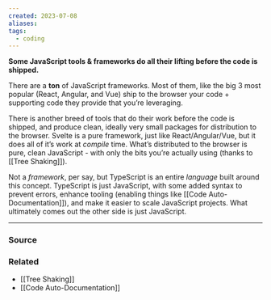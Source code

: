 ```yaml
---
created: 2023-07-08
aliases: 
tags:
  - coding
---
```

**Some JavaScript tools & frameworks do all their lifting before the code is shipped.**

There are a **ton** of JavaScript frameworks. Most of them, like the big 3 most popular (React, Angular, and Vue) ship to the browser your code + supporting code they provide that you’re leveraging.

There is another breed of tools that do their work before the code is shipped, and produce clean, ideally very small packages for distribution to the browser. Svelte is a pure framework, just like React/Angular/Vue, but it does all of it’s work at *compile* time. What’s distributed to the browser is pure, clean JavaScript - with only the bits you’re actually using (thanks to [[Tree Shaking]]).

Not a *framework*, per say, but TypeScript is an entire *language* built around this concept. TypeScript is just JavaScript, with some added syntax to prevent errors, enhance tooling (enabling things like [[Code Auto-Documentation]]), and make it easier to scale JavaScript projects. What ultimately comes out the other side is just JavaScript.

****
### Source

### Related
- [[Tree Shaking]] 
- [[Code Auto-Documentation]]